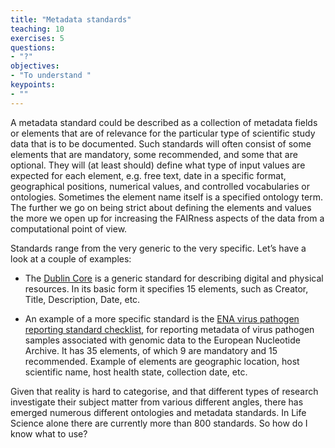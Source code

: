 ```yaml
---
title: "Metadata standards"
teaching: 10
exercises: 5
questions:
- "?"
objectives:
- "To understand "
keypoints:
- ""
---
```


A metadata standard could be described as a collection of metadata fields or elements that are of relevance for the particular type of scientific study data that is to be documented. Such standards will often consist of some elements that are mandatory, some recommended, and some that are optional. They will (at least should) define what type of input values are expected for each element, e.g. free text, date in a specific format, geographical positions, numerical values, and controlled vocabularies or ontologies. Sometimes the element name itself is a specified ontology term. The further we go on being strict about defining the elements and values the more we open up for increasing the FAIRness aspects of the data from a computational point of view.

Standards range from the very generic to the very specific. Let’s have a look at a couple of examples:

* The [Dublin Core](https://www.dublincore.org/specifications/dublin-core/dces/) is a generic standard for describing digital and physical resources. In its basic form it specifies 15 elements, such as Creator, Title, Description, Date, etc.

* An example of a more specific standard is the [ENA virus pathogen reporting standard checklist](https://www.ebi.ac.uk/ena/browser/view/ERC000033), for reporting metadata of virus pathogen samples associated with genomic data to the European Nucleotide Archive. It has 35 elements, of which 9 are mandatory and 15 recommended. Example of elements are geographic location, host scientific name, host health state, collection date, etc.

Given that reality is hard to categorise, and that different types of research investigate their subject matter from various different angles, there has emerged numerous different ontologies and metadata standards. In Life Science alone there are currently more than 800 standards. So how do I know what to use?
